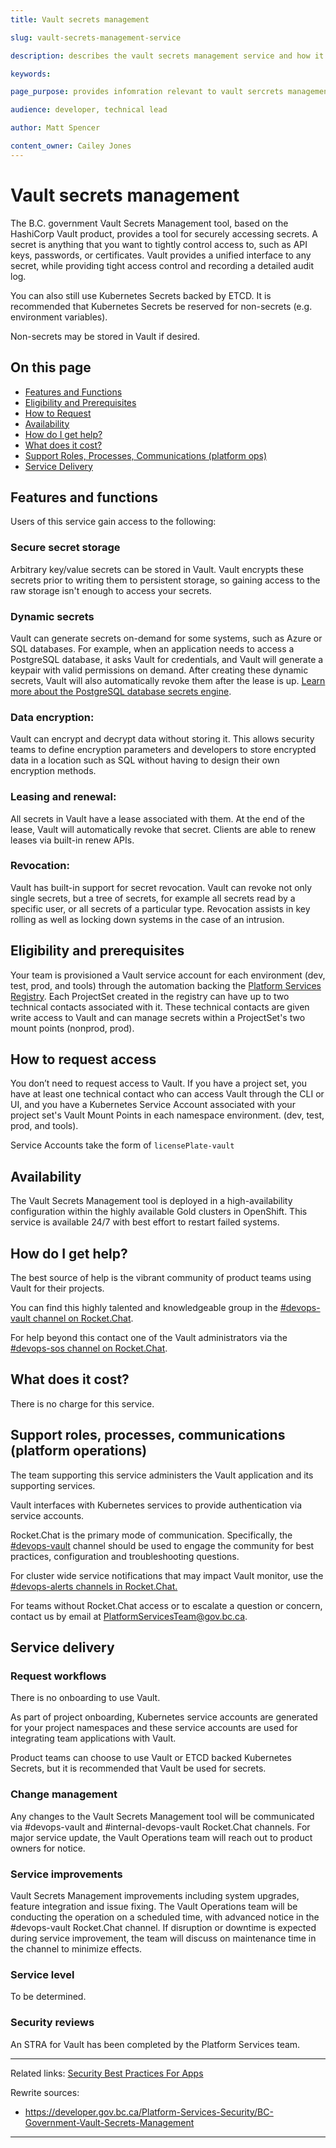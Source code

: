 ```yaml
---
title: Vault secrets management

slug: vault-secrets-management-service

description: describes the vault secrets management service and how it is used in the BC Government

keywords: 

page_purpose: provides infomration relevant to vault sercrets management service to product teams, including description of functions and how to work with this service 

audience: developer, technical lead

author: Matt Spencer 

content_owner: Cailey Jones
---
```


# Vault secrets management

The B.C. government Vault Secrets Management tool, based on the HashiCorp Vault product, provides a tool for securely accessing secrets. A secret is anything that you want to tightly control access to, such as API keys, passwords, or certificates. Vault provides a unified interface to any secret, while providing tight access control and recording a detailed audit log.

You can also still use Kubernetes Secrets backed by ETCD. It is recommended that Kubernetes Secrets be reserved for non-secrets (e.g. environment variables).

Non-secrets may be stored in Vault if desired.

## On this page
- [Features and Functions](#features-and-functions)
- [Eligibility and Prerequisites](#eligibility-and-prerequisites)
- [How to Request](#how-to-request)
- [Availability](#availability)
- [How do I get help?](#how-do-i-get-help)
- [What does it cost?](#what-does-it-cost)
- [Support Roles, Processes, Communications (platform ops)](#support)
- [Service Delivery](#service-delivery)

## Features and functions <a name="features-and-functions"></a>

Users of this service gain access to the following:

### Secure secret storage
Arbitrary key/value secrets can be stored in Vault. Vault encrypts these secrets prior to writing them to persistent storage, so gaining access to the raw storage isn't enough to access your secrets.

### Dynamic secrets
Vault can generate secrets on-demand for some systems, such as Azure or SQL databases. For example, when an application needs to access a PostgreSQL database, it asks Vault for credentials, and Vault will generate a keypair with valid permissions on demand. After creating these dynamic secrets, Vault will also automatically revoke them after the lease is up. 
[Learn more about the PostgreSQL database secrets engine](https://www.vaultproject.io/docs/secrets/databases/postgresql).


### Data encryption:
Vault can encrypt and decrypt data without storing it. This allows security teams to define encryption parameters and developers to store encrypted data in a location such as SQL without having to design their own encryption methods.

### Leasing and renewal:
All secrets in Vault have a lease associated with them. At the end of the lease, Vault will automatically revoke that secret. Clients are able to renew leases via built-in renew APIs.

### Revocation:
Vault has built-in support for secret revocation. Vault can revoke not only single secrets, but a tree of secrets, for example all secrets read by a specific user, or all secrets of a particular type. Revocation assists in key rolling as well as locking down systems in the case of an intrusion.

## Eligibility and prerequisites <a name="eligibility-and-prerequisites"></a>

Your team is provisioned a Vault service account for each environment (dev, test, prod, and tools) through the automation backing the [Platform Services Registry](https://registry.developer.gov.bc.ca/public-landing). Each ProjectSet created in the registry can have up to two technical contacts associated with it. These technical contacts are given write access to Vault and can manage secrets within a ProjectSet's two mount points (nonprod, prod).

## How to request access<a name="how-to-request"></a>
You don’t need to request access to Vault. If you have a project set, you have at least one technical contact who can access Vault through the CLI or UI, and you have a Kubernetes Service Account associated with your project set's Vault Mount Points in each namespace environment. (dev, test, prod, and tools).

Service Accounts take the form of `licensePlate-vault`

## Availability <a name="availability"></a>

The Vault Secrets Management tool is deployed in a high-availability configuration within the highly available Gold clusters in OpenShift. This service is available 24/7 with best effort to restart failed systems.

## How do I get help? <a name="help"></a>

The best source of help is the vibrant community of product teams using Vault for their projects.

You can find this highly talented and knowledgeable group in the [#devops-vault channel on Rocket.Chat](https://chat.developer.gov.bc.ca/channel/devops-vault).

For help beyond this contact one of the Vault administrators via the [#devops-sos channel on Rocket.Chat](https://chat.developer.gov.bc.ca/channel/devops-sos).

## What does it cost? <a name="what-does-it-cost"></a>

There is no charge for this service.

## Support roles, processes, communications (platform operations) <a name="support"></a>

The team supporting this service administers the Vault application and its supporting services.

Vault interfaces with Kubernetes services to provide authentication via service accounts.

Rocket.Chat is the primary mode of communication. Specifically, the [#devops-vault](https://chat.developer.gov.bc.ca/channel/devops-vault) channel should be used to engage the community for best practices, configuration and troubleshooting questions.

For cluster wide service notifications that may impact Vault monitor, use the [#devops-alerts channels in Rocket.Chat.](https://chat.developer.gov.bc.ca/channel/devops-alerts)

For teams without Rocket.Chat access or to escalate a question or concern, contact us by email at [PlatformServicesTeam@gov.bc.ca](mailto:PlatformServicesTeam@gov.bc.ca). 

## Service delivery <a name="service-delivery"></a>

### Request workflows

There is no onboarding to use Vault.

As part of project onboarding, Kubernetes service accounts are generated for your project namespaces and these service accounts are used for integrating team applications with Vault.

Product teams can choose to use Vault or ETCD backed Kubernetes Secrets, but it is recommended that Vault be used for secrets.

### Change management
Any changes to the Vault Secrets Management tool will be communicated via #devops-vault and #internal-devops-vault Rocket.Chat channels. For major service update, the Vault Operations team will reach out to product owners for notice.

### Service improvements

Vault Secrets Management improvements including system upgrades, feature integration and issue fixing. The Vault Operations team will be conducting the operation on a scheduled time, with advanced notice in the #devops-vault Rocket.Chat channel. If disruption or downtime is expected during service improvement, the team will discuss on maintenance time in the channel to minimize effects.

### Service level
To be determined.

### Security reviews

An STRA for Vault has been completed by the Platform Services team.

---
Related links:
[Security Best Practices For Apps](/security-best-practices-for-apps/)

Rewrite sources:
* https://developer.gov.bc.ca/Platform-Services-Security/BC-Government-Vault-Secrets-Management

---

